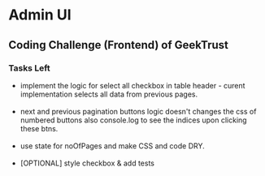 # Admin UI

## Coding Challenge (Frontend) of GeekTrust

### Tasks Left
- implement the logic for select all checkbox in table header - curent implementation selects all data from previous pages. 
<br/><br/>
- next and previous pagination buttons logic doesn't changes the css of numbered buttons also console.log to see the indices upon clicking these btns.
<br/><br/>
- use state for noOfPages and make CSS and code DRY.
<br/><br/>
- [OPTIONAL] style checkbox & add tests